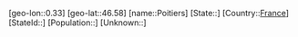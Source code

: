 ﻿---
location: [46.58,0.33]
type: City
tags:
- geo/City


SpocWebEntityId: 33427
isDeleted: false
confidential: public

---
[geo-lon::0.33]
[geo-lat::46.58]
[name::Poitiers]
[State::]
[Country::[France](geo/Continent/Europe/France.md)]
[StateId::]
[Population::]
[Unknown::]

